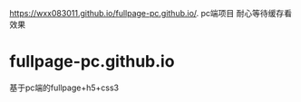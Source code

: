 https://wxx083011.github.io/fullpage-pc.github.io/.
pc端项目 耐心等待缓存看效果

# fullpage-pc.github.io
基于pc端的fullpage+h5+css3
